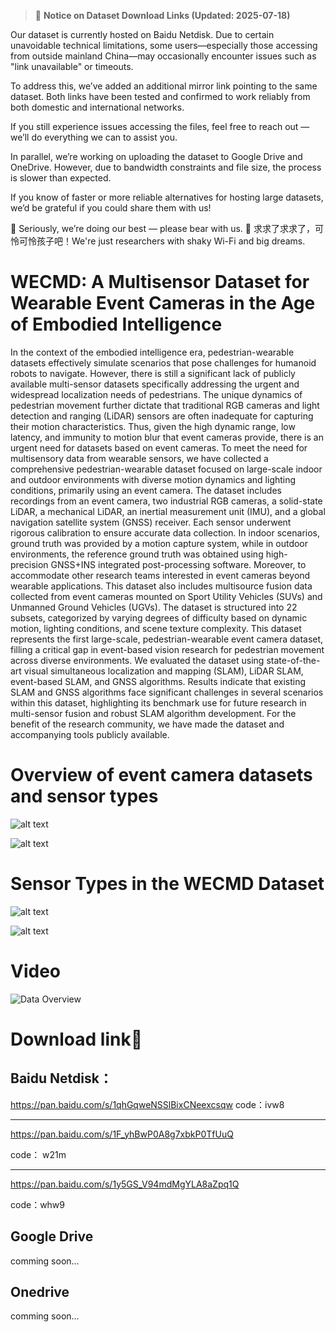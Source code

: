 <!--
 * @Author: guoxl
 * @Date: 2024-10-20 19:51:26
 * @Email: guoxueli@whu.edu.cn 
 * @LastEditors:  
 * @LastEditTime: 2025-03-09 22:04:19
 * @Description: 
 * @version:  
-->

> 📢 **Notice on Dataset Download Links (Updated: 2025-07-18)**

Our dataset is currently hosted on Baidu Netdisk. Due to certain unavoidable technical limitations, some users—especially those accessing from outside mainland China—may occasionally encounter issues such as "link unavailable" or timeouts.

To address this, we’ve added an additional mirror link pointing to the same dataset. Both links have been tested and confirmed to work reliably from both domestic and international networks.

If you still experience issues accessing the files, feel free to reach out — we’ll do everything we can to assist you.

In parallel, we’re working on uploading the dataset to Google Drive and OneDrive. However, due to bandwidth constraints and file size, the process is slower than expected.

If you know of faster or more reliable alternatives for hosting large datasets, we’d be grateful if you could share them with us!

🙏 Seriously, we’re doing our best — please bear with us.
🙏 求求了求求了，可怜可怜孩子吧！We're just researchers with shaky Wi-Fi and big dreams.

# WECMD: A Multisensor Dataset for Wearable Event Cameras in the Age of Embodied Intelligence

In the context of the embodied intelligence era, pedestrian-wearable datasets effectively simulate scenarios that pose challenges for humanoid robots to navigate. However, there is still a significant lack of publicly available multi-sensor datasets specifically addressing the urgent and widespread localization needs of pedestrians. The unique dynamics of pedestrian movement further dictate that traditional RGB cameras and light detection and ranging (LiDAR) sensors are often inadequate for capturing their motion characteristics. Thus, given the high dynamic range, low latency, and immunity to motion blur that event cameras provide, there is an urgent need for datasets based on event cameras. To meet the need for multisensory data from wearable sensors, we have collected a comprehensive pedestrian-wearable dataset focused on large-scale indoor and outdoor environments with diverse motion dynamics and lighting conditions, primarily using an event camera. The dataset includes recordings from an event camera, two industrial RGB cameras, a solid-state LiDAR, a mechanical LiDAR, an inertial measurement unit (IMU), and a global navigation satellite system (GNSS) receiver. Each sensor underwent rigorous calibration to ensure accurate data collection. In indoor scenarios, ground truth was provided by a motion capture system, while in outdoor environments, the reference ground truth was obtained using high-precision GNSS+INS integrated post-processing software. Moreover, to accommodate other research teams interested in event cameras beyond wearable applications. This dataset also includes multisource fusion data collected from event cameras mounted on Sport Utility Vehicles (SUVs) and Unmanned Ground Vehicles (UGVs). The dataset is structured into 22 subsets, categorized by varying degrees of difficulty based on dynamic motion, lighting conditions, and scene texture complexity. This dataset represents the first large-scale, pedestrian-wearable event camera dataset, filling a critical gap in event-based vision research for pedestrian movement across diverse environments. We evaluated the dataset using state-of-the-art visual simultaneous localization and mapping (SLAM), LiDAR SLAM, event-based SLAM, and GNSS algorithms. Results indicate that existing SLAM and GNSS algorithms face significant challenges in several scenarios within this dataset, highlighting its benchmark use for future research in multi-sensor fusion and robust SLAM algorithm development. For the benefit of the research community, we have made the dataset and accompanying tools publicly available.

# Overview of event camera datasets and sensor types

![alt text](image.png)

![alt text](Overview.png)

# Sensor Types in the WECMD Dataset

![alt text](image-1.png)

![alt text](image-2.png)

# Video

![Data Overview](data.gif )

# Download link🔗

## Baidu Netdisk：

https://pan.baidu.com/s/1qhGqweNSSlBixCNeexcsqw
code：ivw8

---

https://pan.baidu.com/s/1F_yhBwP0A8g7xbkP0TfUuQ

code： w21m

---

https://pan.baidu.com/s/1y5GS_V94mdMgYLA8aZpq1Q

code：whw9

## Google Drive

comming soon...

## Onedrive

comming soon...
